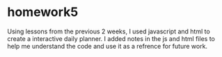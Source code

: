 # homework5

Using lessons from the previous 2 weeks, I used javascript and html to create a interactive daily planner.
I added notes in the js and html files to help me understand the code and use it as a refrence for future work.